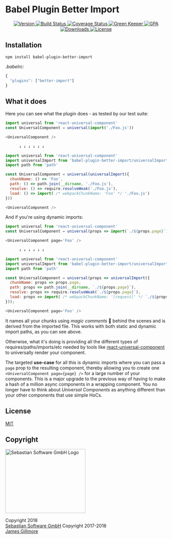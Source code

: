# Babel Plugin Better Import

<p align="center">
  <a href="https://www.npmjs.com/package/babel-plugin-better-import">
    <img src="https://img.shields.io/npm/v/babel-plugin-better-import.svg" alt="Version" />
  </a>

  <a href="https://travis-ci.org/sebastian-software/babel-plugin-better-import">
    <img src="https://travis-ci.org/sebastian-software/babel-plugin-better-import.svg?branch=master" alt="Build Status" />
  </a>

  <a href="https://lima.codeclimate.com/github/sebastian-software/babel-plugin-better-import/coverage">
    <img src="https://lima.codeclimate.com/github/sebastian-software/babel-plugin-better-import/badges/coverage.svg" alt="Coverage Status"/>
  </a>

  <a href="https://greenkeeper.io">
    <img src="https://badges.greenkeeper.io/sebastian-software/babel-plugin-better-import.svg" alt="Green Keeper" />
  </a>

  <a href="https://lima.codeclimate.com/github/sebastian-software/babel-plugin-better-import">
    <img src="https://lima.codeclimate.com/github/sebastian-software/babel-plugin-better-import/badges/gpa.svg" alt="GPA" />
  </a>

  <a href="https://www.npmjs.com/package/babel-plugin-better-import">
    <img src="https://img.shields.io/npm/dt/babel-plugin-better-import.svg" alt="Downloads" />
  </a>

  <a href="https://www.npmjs.com/package/babel-plugin-better-import">
    <img src="https://img.shields.io/npm/l/babel-plugin-better-import.svg" alt="License" />
  </a>
</p>

## Installation

```
npm install babel-plugin-better-import
```

*.babelrc:*

```js
{
  "plugins": ["better-import"]
}
```


## What it does

Here you can see what the plugin does - as tested by our test suite:

```js
import universal from 'react-universal-component'
const UniversalComponent = universal(import('./Foo.js'))

<UniversalComponent />

      ↓ ↓ ↓ ↓ ↓ ↓

import universal from 'react-universal-component'
import universalImport from 'babel-plugin-better-import/universalImport.js'
import path from 'path'

const UniversalComponent = universal(universalImport({
  chunkName: () => 'Foo',
  path: () => path.join(__dirname, './Foo.js'),
  resolve: () => require.resolveWeak('./Foo.js'),
  load: () => import( /* webpackChunkName: 'Foo' */ './Foo.js')
}))

<UniversalComponent />
```

And if you're using dynamic imports:

```js
import universal from 'react-universal-component'
const UniversalComponent = universal(props => import(`./${props.page}`))

<UniversalComponent page='Foo' />

      ↓ ↓ ↓ ↓ ↓ ↓

import universal from 'react-universal-component'
import universalImport from 'babel-plugin-better-import/universalImport.js'
import path from 'path'

const UniversalComponent = universal(props => universalImport({
  chunkName: props => props.page,
  path: props => path.join(__dirname, `./${props.page}`),
  resolve: props => require.resolveWeak(`./${props.page}`),
  load: props => import( /* webpackChunkName: '[request]' */ `./${props.page}`)
}));

<UniversalComponent page='Foo' />
```

It names all your chunks using *magic comments* 🔮 behind the scenes and is derived from the imported file. This works with both static and dynamic import paths, as you can see above.

Otherwise, what it's doing is providing all the different types of requires/paths/imports/etc needed by tools like [react-universal-component](https://github.com/sebastian-software/react-universal-component) to universally render your component.

The targeted **use-case** for all this is dynamic imports where you can pass a `page` prop to the resulting component, thereby allowing you to create one `<UniversalComponent page={page} />` for a large number of your components. This is a major upgrade to the previous way of having to make a hash of a million async components in a wrapping component. You no longer have to think about *Universal Components* as anything different than your other components that use simple HoCs.

## License

[MIT](license)

## Copyright

<img src="https://cdn.rawgit.com/sebastian-software/sebastian-software-brand/3d93746f/sebastiansoftware-en.svg" alt="Sebastian Software GmbH Logo" width="250" height="200"/>

Copyright 2018<br/>[Sebastian Software GmbH](http://www.sebastian-software.de)
Copyright 2017-2018<br/>[James Gillmore](mailto:james@faceyspacey.com)
